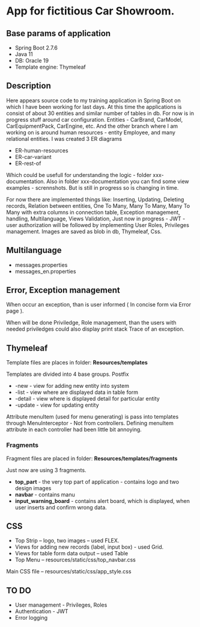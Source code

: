 # App for fictitious Car Showroom. 

## Base params of application
+ Spring Boot 2.7.6
+ Java 11
+ DB: Oracle 19
+ Template engine: Thymeleaf

## Description

Here appears source code to my training application in Spring Boot on which I have been working for last days. 
At this time the applications is consist of about 30 entities and similar number of tables in db. 
For now is in progress stuff around car configuration. Entities - CarBrand, CarModel, CarEquipmentPack, CarEngine, etc.
And the other branch where I am working on is around human resources - entity Employee, and many relational entities.
I was created 3 ER diagrams 

+ ER-human-resources
+ ER-car-variant
+ ER-rest-of

Which could be usefull for understanding the logic - folder xxx-documentation.
Also in folder xxx-documentation you can find some view examples - scrennshots. But is still in progress so is changing in time. 

For now there are implemented things like:
Inserting, Updating, Deleting records, Relation between entities, One To Many, Many To Many, Many To Many with extra columns in connection table, Exception management, handling, Multilanguage, 
Views Validation, Just now in progress - JWT - user authorization will be followed by implementing User Roles, Privileges management.
Images are saved as blob in db, Thymeleaf, Css.

## Multilanguage
+ messages.properties
+ messages_en.properties

## Error, Exception management
When occur an exception, than is user informed ( In concise form via Error page ).

When will be done Priviledge, Role management, than the users with needed priviledges could
also display print stack Trace of an exception. 

## Thymeleaf

Template files are places in folder: **Resources/templates**

Templates are divided into 4 base groups.
Postfix
+ -new - view for adding new entity into system
+ -list - view where are displayed data in table form
+ -detail - view where is displayed detail for particular entity
+ -update - view for updating entity

Attribute menuItem (used for menu generating) is pass into templates through MenuInterceptor - Not from controllers.
Defining menuItem attribute in each controller had been little bit annoying.

### Fragments

Fragment files are placed in folder: **Resources/templates/fragments**

Just now are using 3 fragments.
+ **top_part** - the very top part of application - contains logo and two design images
+ **navbar** - contains manu
+ **input_warning_board** - contains alert board, which is displayed, when user inserts and confirm wrong data.

## CSS
+ Top Strip – logo, two images – used FLEX. 
+ Views for adding new records (label, input box) - used Grid. 
+ Views for table form data output – used Table 
+ Top Menu – resources/static/css/top_navbar.css

Main CSS file – resources/static/css/app_style.css


## TO DO
+ User management - Privileges, Roles 
+ Authentication - JWT
+ Error logging
